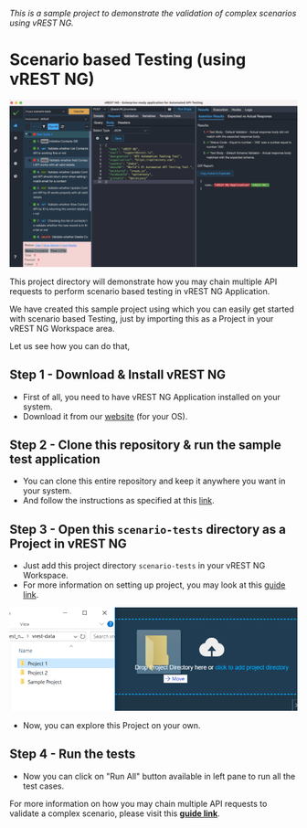 *This is a sample project to demonstrate the validation of complex scenarios using vREST NG.*

# Scenario based Testing (using vREST NG) 

![](../../assets/scenario-tests.png)

This project directory will demonstrate how you may chain multiple API requests to perform scenario based testing in vREST NG Application.

We have created this sample project using which you can easily get started with scenario based Testing, just by importing this as a Project in your vREST NG Workspace area.

Let us see how you can do that,

## Step 1 - Download & Install vREST NG
* First of all, you need to have vREST NG Application installed on your system.
* Download it from our [website](https://vrest.io) (for your OS).

## Step 2 - Clone this repository & run the sample test application
* You can clone this entire repository and keep it anywhere you want in your system. 
* And follow the instructions as specified at this [link](https://github.com/Optimizory/examples-vrest-ng).

## Step 3 - Open this `scenario-tests` directory as a Project in vREST NG
* Just add this project directory `scenario-tests` in your vREST NG Workspace.
* For more information on setting up project, you may look at this [guide link](https://vrest.io/docs/app/new-user.html).

![](../../assets/setup-project.png)

* Now, you can explore this Project on your own.

## Step 4 - Run the tests
* Now you can click on "Run All" button available in left pane to run all the test cases.

For more information on how you may chain multiple API requests to validate a complex scenario, please visit this [**guide link**](https://vrest.io/docs/app/variables/extract-variables-from-api-response.html). 
